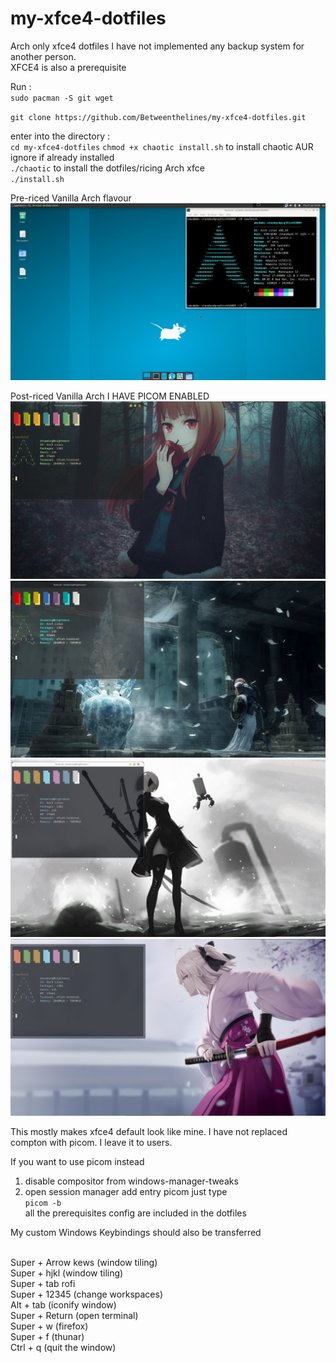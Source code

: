 # my-xfce4-dotfiles
Arch only xfce4 dotfiles I have not implemented any backup system for another person.<br />
XFCE4 is also a prerequisite



Run :<br />
`sudo pacman -S git wget`

`git clone https://github.com/Betweenthelines/my-xfce4-dotfiles.git`   

enter into the directory :<br />
`cd my-xfce4-dotfiles`
`chmod +x chaotic install.sh`
to install chaotic AUR ignore if already installed<br />
`./chaotic`
to install the dotfiles/ricing Arch xfce <br />
`./install.sh`
<br />


Pre-riced Vanilla Arch flavour
![link to image](https://raw.githubusercontent.com/Betweenthelines/my-xfce4-dotfiles/main/pre-riced.png?raw=true)


Post-riced Vanilla Arch I HAVE PICOM ENABLED
![gruvbox](https://raw.githubusercontent.com/Betweenthelines/my-xfce4-dotfiles/main/gruvbox-dark.png)
![mint](https://raw.githubusercontent.com/Betweenthelines/my-xfce4-dotfiles/main/mint.png)
![light](https://raw.githubusercontent.com/Betweenthelines/my-xfce4-dotfiles/main/light.png)
![dark](https://raw.githubusercontent.com/Betweenthelines/my-xfce4-dotfiles/main/dark.png)



This mostly makes xfce4 default look like mine. I have not replaced compton with picom. I leave it to users. 

If you want to use picom instead 
1. disable compositor from windows-manager-tweaks
2. open session manager add entry picom just type <br />
`picom -b` 
<br />all the prerequisites config are included in the dotfiles


My custom Windows Keybindings should also be transferred 

<br />Super + Arrow kews (window tiling)
<br />Super + hjkl (window tiling)
<br />Super + tab rofi
<br />Super + 12345 (change workspaces)
<br />Alt + tab (iconify window)
<br />Super + Return (open terminal)
<br />Super + w (firefox)
<br />Super + f (thunar)
<br />Ctrl + q (quit the window)


